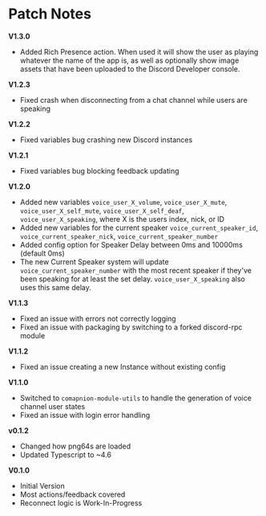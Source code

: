 # Patch Notes
**V1.3.0**
- Added Rich Presence action. When used it will show the user as playing whatever the name of the app is, as well as optionally show image assets that have been uploaded to the Discord Developer console.

**V1.2.3**
- Fixed crash when disconnecting from a chat channel while users are speaking

**V1.2.2**
- Fixed variables bug crashing new Discord instances

**V1.2.1**
- Fixed variables bug blocking feedback updating

**V1.2.0**
- Added new variables `voice_user_X_volume`, `voice_user_X_mute`, `voice_user_X_self_mute`, `voice_user_X_self_deaf`, `voice_user_X_speaking`, where X is the users index, nick, or ID
- Added new variables for the current speaker `voice_current_speaker_id`, `voice_current_speaker_nick`, `voice_current_speaker_number`
- Added config option for Speaker Delay between 0ms and 10000ms (default 0ms)
- The new Current Speaker system will update `voice_current_speaker_number` with the most recent speaker if they've been speaking for at least the set delay. `voice_user_X_speaking` also uses this same delay.

**V1.1.3**
- Fixed an issue with errors not correctly logging
- Fixed an issue with packaging by switching to a forked discord-rpc module

**V1.1.2**
- Fixed an issue creating a new Instance without existing config

**V1.1.0**
- Switched to `comapnion-module-utils` to handle the generation of voice channel user states
- Fixed an issue with login error handling

**v0.1.2**
- Changed how png64s are loaded
- Updated Typescript to ~4.6

**V0.1.0**
- Initial Version
- Most actions/feedback covered
- Reconnect logic is Work-In-Progress